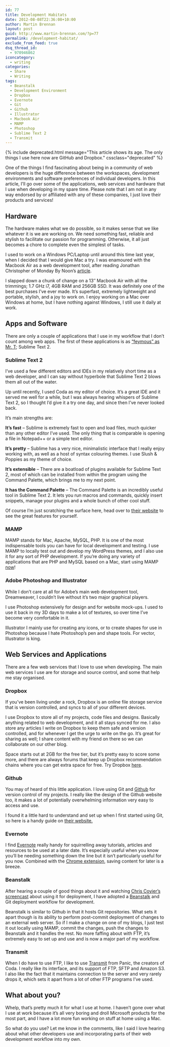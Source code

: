 ```yaml
---
id: 77
title: Development Habitats
date: 2012-08-08T22:36:08+10:00
author: Martin Brennan
layout: post
guid: http://www.martin-brennan.com/?p=77
permalink: /development-habitat/
exclude_from_feed: true
dsq_thread_id:
  - 970946862
iconcategory:
  - writing
categories:
  - Share
  - Writing
tags:
  - Beanstalk
  - Development Environment
  - Dropbox
  - Evernote
  - Git
  - Github
  - Illustrator
  - Macbook Air
  - MAMP
  - Photoshop
  - Sublime Text 2
  - Transmit
---
```


{% include deprecated.html message="This article shows its age. The only things I use here now are GitHub and Dropbox." cssclass="deprecated" %}

One of the things I find fascinating about being in a community of web developers is the huge difference between the workspaces, development environments and software preferences of individual developers. In this article, I’ll go over some of the applications, web services and hardware that I use when developing in my spare time. Please note that I am not in any way endorsed by or affiliated with any of these companies, I just love their products and services!<!--more-->

## Hardware

The hardware makes what we do possible, so it makes sense that we like whatever it is we are working on. We need something fast, reliable and stylish to facilitate our passion for programming. Otherwise, it all just becomes a chore to complete even the simplest of tasks.

I used to work on a Windows PC/Laptop until around this time last year, when I decided that I would give Mac a try. I was enamoured with the Macbook Air as a web development tool, after reading Jonathan Christopher of Monday By Noon’s [article](http://mondaybynoon.com/20110712/macbook-air-web-development/).

I slapped down a chunk of change on a 13″ Macbook Air with all the trimmings; 1.7 GHz i7, 4GB RAM and 256GB SSD. It was definitely one of the best purchases I’ve ever made. It’s superfast, extremely lightweight and portable, stylish, and a joy to work on. I enjoy working on a Mac over Windows at home, but I have nothing against Windows, I still use it daily at work.

## Apps and Software

There are only a couple of applications that I use in my workflow that I don’t count among web apps. The first of these applications is as [“feymous” as Mr. T](http://youtu.be/BmQGxzIUVbk?t=3m40s); Sublime Text 2.

### Sublime Text 2

I’ve used a few different editors and IDEs in my relatively short time as a web developer, and I can say without hyperbole that Sublime Text 2 blows them all out of the water.

Up until recently, I used Coda as my editor of choice. It’s a great IDE and it served me well for a while, but I was always hearing whispers of Sublime Text 2, so I thought I’d give it a try one day, and since then I’ve never looked back.

It’s main strengths are:

**It’s fast** – Sublime is extremely fast to open and load files, much quicker than any other editor I’ve used. The only thing that is comparable is opening a file in Notepad++ or a simple text editor.

**It’s pretty** – Sublime has a very nice, minimalistic interface that I really enjoy working with, as well as a host of syntax colouring themes. I use Slush & Poppies as my theme of choice.

**It’s extensible** – There are a boatload of plugins available for Sublime Text 2, most of which can be installed from within the program using the Command Palette, which brings me to my next point.

**It has the Command Palette** – The Command Palette is an incredibly useful tool in Sublime Text 2. It lets you run macros and commands, quickly insert snippets, manage your plugins and a whole bunch of other cool stuff.

Of course I’m just scratching the surface here, head over to [their website](http://www.sublimetext.com/) to see the great features for yourself.

### MAMP

MAMP stands for Mac, Apache, MySQL, PHP. It is one of the most indispensable tools you can have for local development and testing. I use MAMP to locally test out and develop my WordPress themes, and I also use it for any sort of PHP development. If you’re doing any variety of applications that are PHP and MySQL based on a Mac, start using MAMP [now](http://www.mamp.info/en/index.html)!

### Adobe Photoshop and Illustrator

While I don’t care at all for Adobe’s main web development tool, Dreamweaver, I couldn’t live without it’s two major graphical players.

I use Photoshop extensively for design and for website mock-ups. I used to use it back in my 3D days to make a lot of textures, so over time I’ve become very comfortable in it.

Illustrator I mainly use for creating any icons, or to create shapes for use in Photoshop because I hate Photoshop’s pen and shape tools. For vector, Illustrator is king.

## Web Services and Applications

There are a few web services that I love to use when developing. The main web services I use are for storage and source control, and some that help me stay organised.

### Dropbox

If you’ve been living under a rock, Dropbox is an online file storage service that is version controlled, and syncs to all of your different devices.

I use Dropbox to store all of my projects, code files and designs. Basically anything related to web development, and it all stays synced for me. I also store any articles I write on Dropbox to keep them safe and version controlled, and for whenever I get the urge to write on the go. It’s great for sharing as well; I share content with my friend on there so we can collaborate on our other blog.

Space starts out at 2GB for the free tier, but it’s pretty easy to score some more, and there are always forums that keep up Dropbox recommendation chains where you can get extra space for free. Try Dropbox [here](http://www.dropbox.com).

### Github

You may of heard of this little application. I love using Git and [Github](http://www.github.com) for version control of my projects. I really like the design of the Github website too, it makes a lot of potentially overwhelming information very easy to access and use.

I found it a little hard to understand and set up when I first started using Git, so here is a handy guide on [their website.](https://help.github.com/articles/set-up-git)

### Evernote

I find [Evernote](http://evernote.com/) really handy for squirrelling away tutorials, articles and resources to be used at a later date. It’s especially useful when you know you’ll be needing something down the line but it isn’t particularly useful for you now. Combined with the [Chrome extension](https://chrome.google.com/webstore/detail/pioclpoplcdbaefihamjohnefbikjilc), saving content for later is a breeze.

### Beanstalk

After hearing a couple of good things about it and watching [Chris Coyier’s screencast](http://css-tricks.com/video-screencasts/109-getting-off-ftp-and-onto-git-deployment-with-beanstalk/) about using it for deployment, I have adopted a [Beanstalk](http://beanstalkapp.com/) and Git deployment workflow for development.

Beanstalk is similar to Github in that it hosts Git repositories. What sets it apart though is its ability to perform post-commit deployment of changes to an external web server. So if I make a change on one of my blogs, I just test it out locally using MAMP, commit the changes, push the changes to Beanstalk and it handles the rest. No more faffing about with FTP, it’s extremely easy to set up and use and is now a major part of my workflow.

### Transmit

When I do have to use FTP, I like to use [Transmit](http://panic.com/transmit/) from Panic, the creators of Coda. I really like its interface, and its support of FTP, SFTP and Amazon S3. I also like the fact that it maintains connection to the server and very rarely drops it, which sets it apart from a lot of other FTP programs I’ve used.

## What about you?

Whelp, that’s pretty much it for what I use at home. I haven’t gone over what I use at work because it’s all very boring and droll Microsoft products for the most part, and I have a lot more fun working on stuff at home using a Mac.

So what do you use? Let me know in the comments, like I said I love hearing about what other developers use and incorporating parts of their web development workflow into my own.
